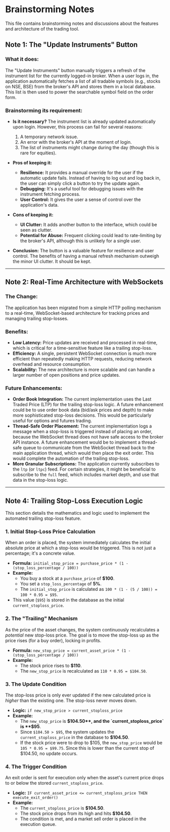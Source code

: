 # Brainstorming Notes

This file contains brainstorming notes and discussions about the features and architecture of the trading tool.

## Note 1: The "Update Instruments" Button

### What it does:
The "Update Instruments" button manually triggers a refresh of the instrument list for the currently logged-in broker. When a user logs in, the application automatically fetches a list of all tradable symbols (e.g., stocks on NSE, BSE) from the broker's API and stores them in a local database. This list is then used to power the searchable symbol field on the order form.

### Brainstorming its requirement:
- **Is it necessary?** The instrument list is already updated automatically upon login. However, this process can fail for several reasons:
    1. A temporary network issue.
    2. An error with the broker's API at the moment of login.
    3. The list of instruments might change during the day (though this is rare for equities).

- **Pros of keeping it:**
    - **Resilience:** It provides a manual override for the user if the automatic update fails. Instead of having to log out and log back in, the user can simply click a button to try the update again.
    - **Debugging:** It's a useful tool for debugging issues with the instrument fetching process.
    - **User Control:** It gives the user a sense of control over the application's data.

- **Cons of keeping it:**
    - **UI Clutter:** It adds another button to the interface, which could be seen as clutter.
    - **Potential for Abuse:** Frequent clicking could lead to rate-limiting by the broker's API, although this is unlikely for a single user.

- **Conclusion:** The button is a valuable feature for resilience and user control. The benefits of having a manual refresh mechanism outweigh the minor UI clutter. It should be kept.

---

## Note 2: Real-Time Architecture with WebSockets

### The Change:
The application has been migrated from a simple HTTP polling mechanism to a real-time, WebSocket-based architecture for tracking prices and managing trailing stop-losses.

### Benefits:
- **Low Latency:** Price updates are received and processed in real-time, which is critical for a time-sensitive feature like a trailing stop-loss.
- **Efficiency:** A single, persistent WebSocket connection is much more efficient than repeatedly making HTTP requests, reducing network overhead and resource consumption.
- **Scalability:** The new architecture is more scalable and can handle a larger number of open positions and price updates.

### Future Enhancements:
- **Order Book Integration:** The current implementation uses the Last Traded Price (LTP) for the trailing stop-loss logic. A future enhancement could be to use order book data (bid/ask prices and depth) to make more sophisticated stop-loss decisions. This would be particularly useful for options and futures trading.
- **Thread-Safe Order Placement:** The current implementation logs a message when a stop-loss is triggered instead of placing an order, because the WebSocket thread does not have safe access to the broker API instance. A future enhancement would be to implement a thread-safe queue to communicate from the WebSocket thread back to the main application thread, which would then place the exit order. This would complete the automation of the trailing stop-loss.
- **More Granular Subscriptions:** The application currently subscribes to the `ltp` (or `ltpc`) feed. For certain strategies, it might be beneficial to subscribe to the `full` feed, which includes market depth, and use that data in the stop-loss logic.

---

## Note 4: Trailing Stop-Loss Execution Logic

This section details the mathematics and logic used to implement the automated trailing stop-loss feature.

### 1. Initial Stop-Loss Price Calculation
When an order is placed, the system immediately calculates the initial absolute price at which a stop-loss would be triggered. This is not just a percentage; it's a concrete value.

- **Formula:** `initial_stop_price = purchase_price * (1 - (stop_loss_percentage / 100))`
- **Example:**
  - You buy a stock at a `purchase_price` of **$100**.
  - You set a `stop_loss_percentage` of **5%**.
  - The `initial_stop_price` is calculated as `100 * (1 - (5 / 100)) = 100 * 0.95 = $95`.
- This value (`$95`) is stored in the database as the initial `current_stoploss_price`.

### 2. The "Trailing" Mechanism
As the price of the asset changes, the system continuously recalculates a *potential* new stop-loss price. The goal is to move the stop-loss up as the price rises (for a buy order), locking in profits.

- **Formula:** `new_stop_price = current_asset_price * (1 - (stop_loss_percentage / 100))`
- **Example:**
  - The stock price rises to **$110**.
  - The `new_stop_price` is recalculated as `110 * 0.95 = $104.50`.

### 3. The Update Condition
The stop-loss price is only ever updated if the new calculated price is *higher* than the existing one. The stop-loss never moves down.

- **Logic:** `if new_stop_price > current_stoploss_price`
- **Example:**
  - The `new_stop_price` is **$104.50**, and the `current_stoploss_price` is **$95**.
  - Since `$104.50 > $95`, the system updates the `current_stoploss_price` in the database to **$104.50**.
  - If the stock price were to drop to $105, the `new_stop_price` would be `105 * 0.95 = $99.75`. Since this is lower than the current stop of $104.50, no update occurs.

### 4. The Trigger Condition
An exit order is sent for execution only when the asset's current price drops to or below the stored `current_stoploss_price`.

- **Logic:** `IF current_asset_price <= current_stoploss_price THEN execute_exit_order()`
- **Example:**
  - The `current_stoploss_price` is **$104.50**.
  - The stock price drops from its high and hits **$104.50**.
  - The condition is met, and a market sell order is placed in the execution queue.
